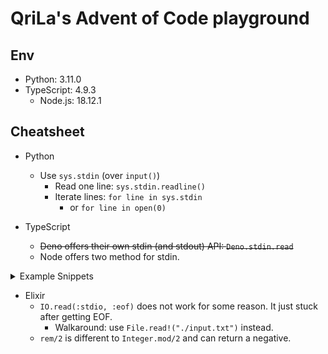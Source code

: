 # QriLa's Advent of Code playground

## Env

- Python: 3.11.0
- TypeScript: 4.9.3
  - Node.js: 18.12.1

## Cheatsheet

- Python
  - Use `sys.stdin` (over `input()`)
    - Read one line: `sys.stdin.readline()`
    - Iterate lines: `for line in sys.stdin`
      - or `for line in open(0)`

- TypeScript
  - ~~Deno offers their own stdin (and stdout) API: `Deno.stdin.read`~~
  - Node offers two method for stdin.

<details>
<summary>Example Snippets</summary>

```ts
// Deno
const buffer = new Uint8Array(65_536)
const bytesLength = await Deno.stdin.read(buffer) as number
const input = new TextDecoder().decode(buffer.subarray(0, bytesLength))

// Node
// - readFileSync
import { readFileSync } from 'fs'
const input = readFileSync(0, 'utf-8')

// - readline
import { stdin } from 'node:process'
import * as readline from 'node:readline'

const rl = readline.createInterface({ input: stdin })

rl.on('line', (line) => {
  // Handle line
})
// or
for await (const line of rl) {
  // Handle line
}
```

</details>

- Elixir
  - `IO.read(:stdio, :eof)` does not work for some reason. It just stuck after getting EOF.
    - Walkaround: use `File.read!("./input.txt")` instead.
  - `rem/2` is different to `Integer.mod/2` and can return a negative.

